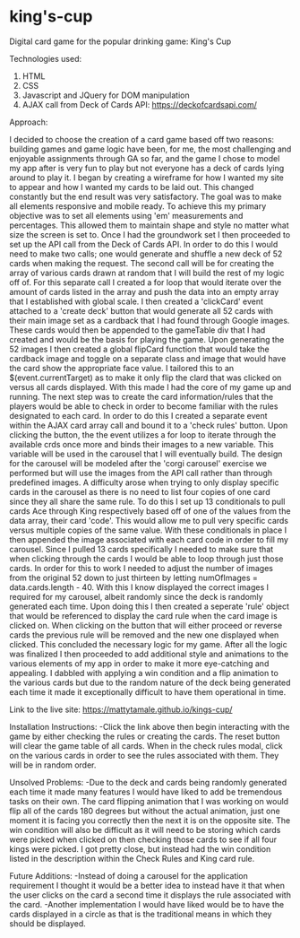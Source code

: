 # king's-cup
Digital card game for the popular drinking game: King's Cup


Technologies used: 
1) HTML
2) CSS
3) Javascript and JQuery for DOM manipulation
4) AJAX call from Deck of Cards API: https://deckofcardsapi.com/

Approach:

  I decided to choose the creation of a card game based off two reasons: building games and game logic have been, for me, the most challenging and enjoyable assignments through GA so far, and the game I chose to model my app after is very fun to play but not everyone has a deck of cards lying around to play it. 
  I began by creating a wireframe for how I wanted my site to appear and how I wanted my cards to be laid out. This changed constantly but the end result was very satisfactory. The goal was to make all elements responsive and mobile ready. To achieve this my primary objective was to set all elements using 'em' measurements and percentages. This allowed them to maintain shape and style no matter what size the screen is set to.
  Once I had the groundwork set I then proceeded to set up the API call from the Deck of Cards API. In order to do this I would need to make two calls; one would generate and shuffle a new deck of 52 cards when making the request. The second call will be for creating the array of various cards drawn at random that I will build the rest of my logic off of. For this separate call I created a for loop that would iterate over the amount of cards listed in the array and push the data into an empty array that I established with global scale. I then created a 'clickCard' event attached to a 'create deck' button that would generate all 52 cards with their main image set as a cardback that I had found through Google images. These cards would then be appended to the gameTable div that I had created and would be the basis for playing the game. 
  Upon generating the 52 images I then created a global flipCard function that would take the cardback image and toggle on a separate class and image that would have the card show the appropriate face value. I tailored this to an $(event.currentTarget) as to make it only flip the clard that was clicked on versus all cards displayed. With this made I had the core of my game up and running.
  The next step was to create the card information/rules that the players would be able to check in order to become familiar with the rules designated to each card. In order to do this I created a separate event within the AJAX card array call and bound it to a 'check rules' button. Upon clicking the button, the the event utilizes a for loop to iterate through the available crds once more and binds their images to a new variable. This variable will be used in the carousel that I will eventually build. The design for the carousel will be modeled after the 'corgi carousel' exercise we performed but will use the images from the API call rather than through predefined images. A difficulty arose when trying to only display specific cards in the carousel as there is no need to list four copies of one card since they all share the same rule. To do this I set up 13 conditionals to pull cards Ace through King respectively based off of one of the values from the data array, their card 'code'. This would allow me to pull very specific cards versus multiple copies of the same value. With these conditionals in place I then appended the image associated with each card code in order to fill my carousel. 
  Since I pulled 13 cards specifically I needed to make sure that when clicking through the cards I would be able to loop through just those cards. In order for this to work I needed to adjust the number of images from the original 52 down to just thirteen by letting numOfImages = data.cards.length - 40. With this I know displayed the correct images I required for my carousel, albeit randomly since the deck is randomly generated each time. Upon doing this I then created a seperate 'rule' object that would be referenced to display the card rule when the card image is clicked on. When clicking on the button that will either proceed or reverse cards the previous rule will be removed and the new one displayed when clicked. This concluded the necessary logic for my game.
  After all the logic was finalized I then proceeded to add additional style and animations to the various elements of my app in order to make it more eye-catching and appealing. I dabbled with applying a win condition and a flip animation to the various cards but due to the random nature of the deck being generated each time it made it exceptionally difficult to have them operational in time.
  



Link to the live site: https://mattytamale.github.io/kings-cup/


Installation Instructions: 
-Click the link above then begin interacting with the game by either checking the rules or creating the cards. The reset button will clear the game table of all cards. When in the check rules modal, click on the various cards in order to see the rules associated with them. They will be in random order.

Unsolved Problems:
-Due to the deck and cards being randomly generated each time it made many features I would have liked to add be tremendous tasks on their own. The card flipping animation that I was working on would flip all of the cards 180 degrees but without the actual animation, just one moment it is facing you correctly then the next it is on the opposite site. The win condition will also be difficult as it will need to be storing which cards were picked when clicked on then checking those cards to see if all four kings were picked. I got pretty close, but instead had the win condition listed in the description within the Check Rules and King card rule.

Future Additions:
-Instead of doing a carousel for the application requirement I thought it would be a better idea to instead have it that when the user clicks on the card a second time it displays the rule associated with the card.
-Another implementation I would have liked would be to have the cards displayed in a circle as that is the traditional means in which they should be displayed.
